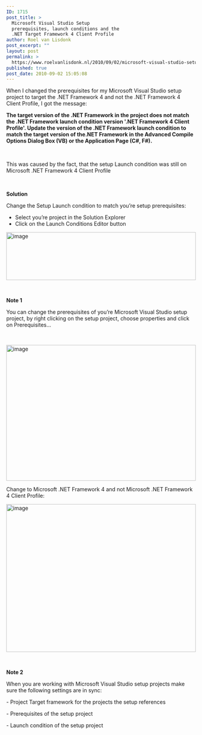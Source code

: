 ```yaml
---
ID: 1715
post_title: >
  Microsoft Visual Studio Setup
  prerequisites, launch conditions and the
  .NET Target Framework 4 Client Profile
author: Roel van Lisdonk
post_excerpt: ""
layout: post
permalink: >
  https://www.roelvanlisdonk.nl/2010/09/02/microsoft-visual-studio-setup-prerequisites-launch-conditions-and-the-net-target-framework-4-client-profile/
published: true
post_date: 2010-09-02 15:05:08
---
```

<p>When I changed the prerequisites for my Microsoft Visual Studio setup project to target the .NET Framework 4 and not the .NET Framework 4 Client Profile, I got the message:</p>  <p><strong>The target version of the .NET Framework in the project does not match the .NET Framework launch condition version '.NET Framework 4 Client Profile'. Update the version of the .NET Framework launch condition to match the target version of the.NET Framework in the Advanced Compile Options Dialog Box (VB) or the Application Page (C#, F#).</strong></p>  <p>&#160;</p>  <p>This was caused by the fact, that the setup Launch condition was still on Microsoft .NET Framework 4 Client Profile</p>  <p>&#160;</p>  <p><strong>Solution</strong></p>  <p>Change the Setup Launch condition to match you’re setup prerequisites:</p>  <ul>   <li>Select you’re project in the Solution Explorer</li>    <li>Click on the Launch Conditions Editor button</li> </ul>  <p><a href="http://www.roelvanlisdonk.nl/wp-content/uploads/2010/09/image.png"><img style="border-bottom: 0px; border-left: 0px; display: inline; border-top: 0px; border-right: 0px" title="image" border="0" alt="image" src="http://www.roelvanlisdonk.nl/wp-content/uploads/2010/09/image_thumb.png" width="504" height="127" /></a> </p>  <p>&#160;</p>  <p><strong>Note 1</strong></p>  <p>You can change the prerequisites of you’re Microsoft Visual Studio setup project, by right clicking on the setup project, choose properties and click on Prerequisites…</p>  <p>&#160;</p>  <p><a href="http://www.roelvanlisdonk.nl/wp-content/uploads/2010/09/image1.png"><img style="border-bottom: 0px; border-left: 0px; display: inline; border-top: 0px; border-right: 0px" title="image" border="0" alt="image" src="http://www.roelvanlisdonk.nl/wp-content/uploads/2010/09/image_thumb1.png" width="504" height="360" /></a> </p>  <p>Change to Microsoft .NET Framework 4 and not Microsoft .NET Framework 4 Client Profile:</p>  <p><a href="http://www.roelvanlisdonk.nl/wp-content/uploads/2010/09/image2.png"><img style="border-bottom: 0px; border-left: 0px; display: inline; border-top: 0px; border-right: 0px" title="image" border="0" alt="image" src="http://www.roelvanlisdonk.nl/wp-content/uploads/2010/09/image_thumb2.png" width="504" height="392" /></a> </p>  <p>&#160;</p>  <p><strong>Note 2</strong></p>  <p>When you are working with Microsoft Visual Studio setup projects make sure the following settings are in sync:</p>  <p>- Project Target framework for the projects the setup references</p>  <p>- Prerequisites of the setup project</p>  <p>- Launch condition of the setup project</p>